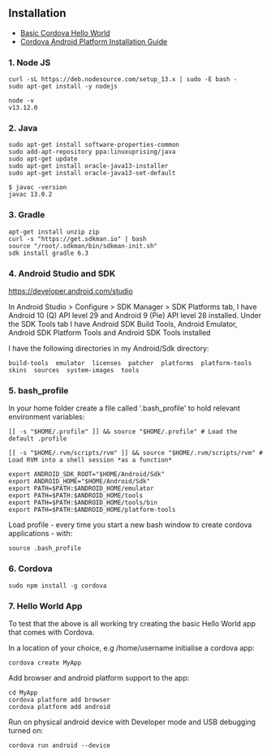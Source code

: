 ## Installation

- [Basic Cordova Hello World](https://cordova.apache.org/)
- [Cordova Android Platform Installation Guide](https://cordova.apache.org/docs/en/latest/guide/platforms/android/index.html)

### 1. Node JS

    curl -sL https://deb.nodesource.com/setup_13.x | sudo -E bash -
    sudo apt-get install -y nodejs

    node -v
    v13.12.0

### 2. Java

    sudo apt-get install software-properties-common
    sudo add-apt-repository ppa:linuxuprising/java
    sudo apt-get update
    sudo apt-get install oracle-java13-installer
    sudo apt-get install oracle-java13-set-default
    
    $ javac -version
    javac 13.0.2

### 3. Gradle

    apt-get install unzip zip
    curl -s "https://get.sdkman.io" | bash
    source "/root/.sdkman/bin/sdkman-init.sh"
    sdk install gradle 6.3

### 4. Android Studio and SDK

https://developer.android.com/studio

In Android Studio > Configure > SDK Manager > SDK Platforms tab, I have Android 10 (Q) API level 29 and Android 9 (Pie) API level 28 installed.
Under the SDK Tools tab I have Android SDK Build Tools, Android Emulator, Android SDK Platform Tools and Android SDK Tools installed

I have the following directories in my Android/Sdk directory:

    build-tools  emulator  licenses  patcher  platforms  platform-tools  skins  sources  system-images  tools


### 5. bash_profile

In your home folder create a file called '.bash_profile' to hold relevant environment variables:

    [[ -s "$HOME/.profile" ]] && source "$HOME/.profile" # Load the default .profile

    [[ -s "$HOME/.rvm/scripts/rvm" ]] && source "$HOME/.rvm/scripts/rvm" # Load RVM into a shell session *as a function*

    export ANDROID_SDK_ROOT="$HOME/Android/Sdk"
    export ANDROID_HOME="$HOME/Android/Sdk"
    export PATH=$PATH:$ANDROID_HOME/emulator
    export PATH=$PATH:$ANDROID_HOME/tools
    export PATH=$PATH:$ANDROID_HOME/tools/bin
    export PATH=$PATH:$ANDROID_HOME/platform-tools

Load profile - every time you start a new bash window to create cordova applications - with: 

    source .bash_profile

### 6. Cordova

    sudo npm install -g cordova 

### 7. Hello World App

To test that the above is all working try creating the basic Hello World app that comes with Cordova. 

In a location of your choice, e.g /home/username initialise a cordova app:

    cordova create MyApp

Add browser and android platform support to the app:

    cd MyApp
    cordova platform add browser
    cordova platform add android

Run on physical android device with Developer mode and USB debugging turned on:

    cordova run android --device
